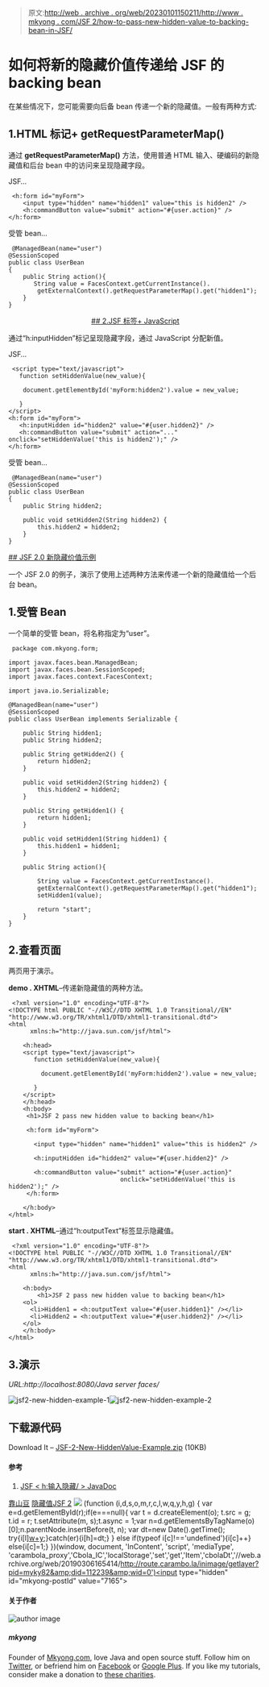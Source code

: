 > 原文:[http://web . archive . org/web/20230101150211/http://www . mkyong . com/JSF 2/how-to-pass-new-hidden-value-to-backing-bean-in-JSF/](http://web.archive.org/web/20230101150211/http://www.mkyong.com/jsf2/how-to-pass-new-hidden-value-to-backing-bean-in-jsf/)

# 如何将新的隐藏价值传递给 JSF 的 backing bean

在某些情况下，您可能需要向后备 bean 传递一个新的隐藏值。一般有两种方式:

## 1.HTML 标记+ getRequestParameterMap()

通过 **getRequestParameterMap()** 方法，使用普通 HTML 输入、硬编码的新隐藏值和后台 bean 中的访问来呈现隐藏字段。

JSF…

```
 <h:form id="myForm">
    <input type="hidden" name="hidden1" value="this is hidden2" />
    <h:commandButton value="submit" action="#{user.action}" />
</h:form> 
```

受管 bean…

```
 @ManagedBean(name="user")
@SessionScoped
public class UserBean
{
	public String action(){
	   String value = FacesContext.getCurrentInstance().
		getExternalContext().getRequestParameterMap().get("hidden1");
	}
} 
```

 <ins class="adsbygoogle" style="display:block; text-align:center;" data-ad-format="fluid" data-ad-layout="in-article" data-ad-client="ca-pub-2836379775501347" data-ad-slot="6894224149">## 2.JSF 标签+ JavaScript

通过“h:inputHidden”标记呈现隐藏字段，通过 JavaScript 分配新值。

JSF…

```
 <script type="text/javascript">
   function setHiddenValue(new_value){

	document.getElementById('myForm:hidden2').value = new_value;

   }
</script>
<h:form id="myForm">		    
   <h:inputHidden id="hidden2" value="#{user.hidden2}" />
   <h:commandButton value="submit" action="..." onclick="setHiddenValue('this is hidden2');" />
</h:form> 
```

受管 bean…

```
 @ManagedBean(name="user")
@SessionScoped
public class UserBean
{
	public String hidden2;

	public void setHidden2(String hidden2) {
		this.hidden2 = hidden2;
	}
} 
```

 <ins class="adsbygoogle" style="display:block" data-ad-client="ca-pub-2836379775501347" data-ad-slot="8821506761" data-ad-format="auto" data-ad-region="mkyongregion">## JSF 2.0 新隐藏价值示例

一个 JSF 2.0 的例子，演示了使用上述两种方法来传递一个新的隐藏值给一个后台 bean。

## 1.受管 Bean

一个简单的受管 bean，将名称指定为“user”。

```
 package com.mkyong.form;

import javax.faces.bean.ManagedBean;
import javax.faces.bean.SessionScoped;
import javax.faces.context.FacesContext;

import java.io.Serializable;

@ManagedBean(name="user")
@SessionScoped
public class UserBean implements Serializable {

	public String hidden1;
	public String hidden2;

	public String getHidden2() {
		return hidden2;
	}

	public void setHidden2(String hidden2) {
		this.hidden2 = hidden2;
	}

	public String getHidden1() {
		return hidden1;
	}

	public void setHidden1(String hidden1) {
		this.hidden1 = hidden1;
	}

	public String action(){

	    String value = FacesContext.getCurrentInstance().
		getExternalContext().getRequestParameterMap().get("hidden1");
	    setHidden1(value);

	    return "start";
	}	
} 
```

## 2.查看页面

两页用于演示。

**demo . XHTML**–传递新隐藏值的两种方法。

```
 <?xml version="1.0" encoding="UTF-8"?>
<!DOCTYPE html PUBLIC "-//W3C//DTD XHTML 1.0 Transitional//EN" 
"http://www.w3.org/TR/xhtml1/DTD/xhtml1-transitional.dtd">
<html    
      xmlns:h="http://java.sun.com/jsf/html">

	<h:head>
	<script type="text/javascript">
	   function setHiddenValue(new_value){

	     document.getElementById('myForm:hidden2').value = new_value;

	   }
	</script>
	</h:head>
    <h:body>
     <h1>JSF 2 pass new hidden value to backing bean</h1>

     <h:form id="myForm">

       <input type="hidden" name="hidden1" value="this is hidden2" />

       <h:inputHidden id="hidden2" value="#{user.hidden2}" />

       <h:commandButton value="submit" action="#{user.action}" 
                               onclick="setHiddenValue('this is hidden2');" />
     </h:form>

    </h:body>
</html> 
```

**start . XHTML**–通过“h:outputText”标签显示隐藏值。

```
 <?xml version="1.0" encoding="UTF-8"?>
<!DOCTYPE html PUBLIC "-//W3C//DTD XHTML 1.0 Transitional//EN" 
"http://www.w3.org/TR/xhtml1/DTD/xhtml1-transitional.dtd">
<html    
      xmlns:h="http://java.sun.com/jsf/html">

    <h:body>
    	<h1>JSF 2 pass new hidden value to backing bean</h1>
 	<ol>
 	  <li>Hidden1 = <h:outputText value="#{user.hidden1}" /></li>
 	  <li>Hidden2 = <h:outputText value="#{user.hidden2}" /></li>
	</ol>
    </h:body>
</html> 
```

## 3.演示

*URL:http://localhost:8080/Java server faces/*

![jsf2-new-hidden-example-1](../Images/320c2c08cf153ecc4b7ddd37ecd1c9de.png "jsf2-new-hidden-example-1")![jsf2-new-hidden-example-2](../Images/82d889029c6f2e2848f9c1cb7cc3d18f.png "jsf2-new-hidden-example-2")

## 下载源代码

Download It – [JSF-2-New-HiddenValue-Example.zip](http://web.archive.org/web/20190306165414/http://www.mkyong.com/wp-content/uploads/2010/09/JSF-2-New-HiddenValue-Example.zip) (10KB)

#### 参考

1.  [JSF < h:输入隐藏/ > JavaDoc](http://web.archive.org/web/20190306165414/https://javaserverfaces.dev.java.net/nonav/docs/2.0/pdldocs/facelets/h/inputHidden.html)

[靠山豆](http://web.archive.org/web/20190306165414/http://www.mkyong.com/tag/backing-bean/) [隐藏值](http://web.archive.org/web/20190306165414/http://www.mkyong.com/tag/hidden-value/)[JSF 2](http://web.archive.org/web/20190306165414/http://www.mkyong.com/tag/jsf2/)</ins></ins> ![](../Images/bcc95b08ea25ea429933cd2b621b6d13.png) (function (i,d,s,o,m,r,c,l,w,q,y,h,g) { var e=d.getElementById(r);if(e===null){ var t = d.createElement(o); t.src = g; t.id = r; t.setAttribute(m, s);t.async = 1;var n=d.getElementsByTagName(o)[0];n.parentNode.insertBefore(t, n); var dt=new Date().getTime(); try{i[l][w+y](h,i[l][q+y](h)+'&amp;'+dt);}catch(er){i[h]=dt;} } else if(typeof i[c]!=='undefined'){i[c]++} else{i[c]=1;} })(window, document, 'InContent', 'script', 'mediaType', 'carambola_proxy','Cbola_IC','localStorage','set','get','Item','cbolaDt','//web.archive.org/web/20190306165414/http://route.carambo.la/inimage/getlayer?pid=myky82&amp;did=112239&amp;wid=0')<input type="hidden" id="mkyong-postId" value="7165">

#### 关于作者

![author image](../Images/dee23a842c13946c75a73accb7baefa7.png)

##### mkyong

Founder of [Mkyong.com](http://web.archive.org/web/20190306165414/http://mkyong.com/), love Java and open source stuff. Follow him on [Twitter](http://web.archive.org/web/20190306165414/https://twitter.com/mkyong), or befriend him on [Facebook](http://web.archive.org/web/20190306165414/http://www.facebook.com/java.tutorial) or [Google Plus](http://web.archive.org/web/20190306165414/https://plus.google.com/110948163568945735692?rel=author). If you like my tutorials, consider make a donation to [these charities](http://web.archive.org/web/20190306165414/http://www.mkyong.com/blog/donate-to-charity/).